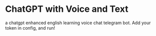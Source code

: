 # ChatGPT with Voice and Text
a chatgpt enhanced english learning voice chat telegram bot. Add your token in config, and run!
